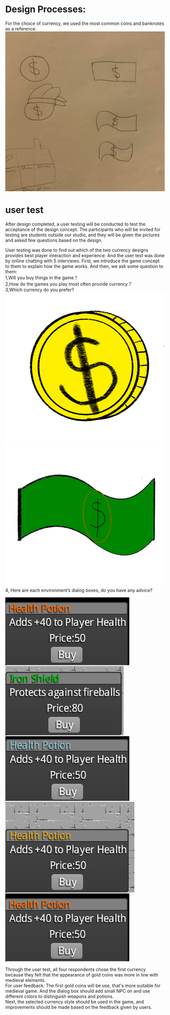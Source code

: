 # **Design Processes:** 
For the choice of currency, we used the most common coins and banknotes as a reference. 
![draft](uploads/1d39e50eb921f1682ff84c5db2ad13b0/draft.jpg)


# **user test**
After design completed, a user testing will be conducted to test the acceptance of the design concept. The participants who will be invited for testing are students outside our studio, and they will be given the pictures and asked few questions based on the design.


User testing was done to find out which of the two currency designs provides best player interaction and experience. And the user test was done by online chatting with 5 interviews. First, we introduce the game concept to them to explain how the game works. And then, we ask some question to them:   
1,Will you buy things in the game？   
2,How do the games you play most often provide currency？   
3,Which currency do you prefer?   
![coin](uploads/72ffe1f1087d671095fa3b31cc3294ea/coin.jpg)![cash](uploads/a37080916eb75d9278bcc54fa2a4854f/cash.jpg)   
4, Here are each environment’s dialog boxes, do you have any advice?
   

![desert](uploads/4f94d34f2b7f0f0ed4400cd5452823d1/desert.png)
![swamp](uploads/a9f9533c7d10fadfeb1cf514bb3b0836/swamp.png)
![tundra](uploads/b1b176df4a2769ed800f405d0b1951f7/tundra.png)
![tutorial](uploads/5a11e98a4cc3896c0c43f11d05d84ae4/tutorial.png)
![volcano](uploads/b67a9cbe27a3c630209f8552d54b61c3/volcano.png)


Through the user test, all four respondents chose the first currency because they felt that the appearance of gold coins was more in line with medieval elements.   
For user feedback: 
The first gold coins will be use, that's more suitable for medieval game. And the dialog box should add small NPC on and use different colors to distinguish weapons and potions.   
Next, the selected currency style should be used in the game, and improvements should be made based on the feedback given by users.
